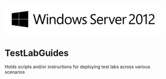 ![Server2012](Server%202012%20Logo.png)
# TestLabGuides
Holds scripts and/or instructions for deploying test labs across various scenarios
